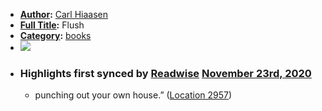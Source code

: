 - **[Author](<Author.md>):** [Carl Hiaasen](<Carl Hiaasen.md>)
- **[Full Title](<Full Title.md>):** Flush
- **[Category](<Category.md>):** [books](<books.md>)
- ![](https://images-na.ssl-images-amazon.com/images/I/41%2BZ71W5VFL._SL200_.jpg)
- ### Highlights first synced by [Readwise](<Readwise.md>) [November 23rd, 2020](<November 23rd, 2020.md>)
    - punching out your own house.” ([Location 2957](https://readwise.io/to_kindle?action=open&asin=B000FCKDK0&location=2957))
